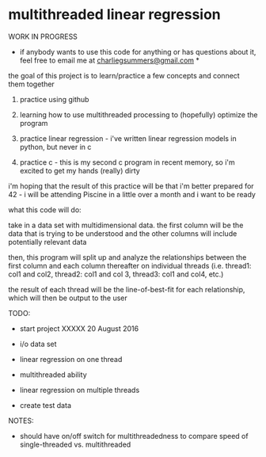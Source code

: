# multithreaded linear regression


WORK IN PROGRESS


* if anybody wants to use this code for anything or has questions about it, feel free to email me at charliegsummers@gmail.com *


the goal of this project is to learn/practice a few concepts and connect them together

1. practice using github

2. learning how to use multithreaded processing to (hopefully) optimize the program

3. practice linear regression - i've written linear regression models in python, but never in c

4. practice c - this is my second c program in recent memory, so i'm excited to get my hands (really) dirty

i'm hoping that the result of this practice will be that i'm better prepared for 42 - i will be attending Piscine in a little over a month and i want to be ready


what this code will do:

take in a data set with multidimensional data. the first column will be the data that is trying to be understood and the other columns will include potentially relevant data

then, this program will split up and analyze the relationships between the first column and each column thereafter on individual threads (i.e. thread1: col1 and col2, thread2: col1 and col 3, thread3: col1 and col4, etc.)

the result of each thread will be the line-of-best-fit for each relationship, which will then be output to the user


TODO:

- start project XXXXX 20 August 2016

- i/o data set

- linear regression on one thread

- multithreaded ability

- linear regression on multiple threads

- create test data

NOTES:

- should have on/off switch for multithreadedness to compare speed of single-threaded vs. multithreaded